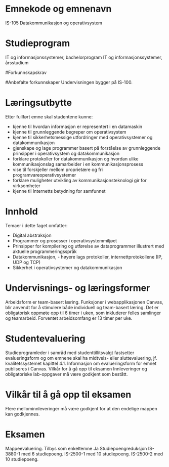 # Emnekode og emnenavn
IS-105 Datakommunikasjon og operativsystem

# Studieprogram
IT og informasjonssystemer, bachelorprogram
IT og informasjonssystemer, årsstudium

#Forkunnskapskrav

#Anbefalte forkunnskaper
Undervisningen bygger på IS-100.

# Læringsutbytte
Etter fullført emne skal studentene kunne:
* kjenne til hvordan informasjon er representert i en datamaskin
* kjenne til grunnleggende begreper om operativsystem
* kjenne til sikkerhetsmessige utfordringer med operativsystemer og datakommunikasjon
* gjenskape og lage programmer basert på forståelse av grunnleggende prinsipper i operativsystem og datakommunikasjon
* forklare protokoller for datakommunikasjon og hvordan ulike kommunikasjonslag samarbeider i en kommunikasjonsprosess
* vise til forskjeller mellom proprietære og fri programvareoperativsystemer
* forklare muligheter utvikling av kommunikasjonsteknologi gir for virksomheter
* kjenne til Internetts betydning for samfunnet

# Innhold
Temaer i dette faget omfatter:
* Digital abstraksjon
* Programmer og prosesser i operativsystemmiljøet
* Prinsipper for kompilering og utførelse av dataprogrammer illustrert med aktuelle programmeringsspråk
* Datakommunikasjon, - høyere lags protokoller, internettprotokollene (IP, UDP og TCP)
* Sikkerhet i operativsystemer og datakommunikasjon

# Undervisnings- og læringsformer
Arbeidsform er team-basert læring. 
Funksjoner i webapplikasjonen Canvas, blir anvendt for å stimulere både individuell og team-basert læring. 
Det er obligatorisk oppmøte opp til 6 timer i uken, som inkluderer felles samlinger og teamarbeid.
Forventet arbeidsomfang er 13 timer per uke.

# Studentevaluering
Studieprogramleder i samråd med studenttillitsvalgt fastsetter evalueringsform og om emnene skal ha midtveis- eller sluttevaluering, jf. kvalitetssystemet kapittel 4.1. Informasjon om evalueringsform for emnet publiseres i Canvas.
Vilkår for å gå opp til eksamen
Innleveringer og obligatoriske lab-oppgaver må være godkjent som bestått.

# Vilkår til å gå opp til eksamen
Flere mellominnleveringer må være godkjent for at den endelige mappen kan godkjennes. 

# Eksamen
Mappeevaluering.
Tilbys som enkeltemne
Ja
Studiepoengreduksjon
IS-3880-1 med 6 studiepoeng.
IS-2500-1 med 10 studiepoeng.
IS-2500-2 med 10 studiepoeng.
